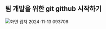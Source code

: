 ## 팀 개발을 위한 git github 시작하기

![화면 캡처 2024-11-13 093706](https://github.com/user-attachments/assets/5688e906-2bc8-4c87-af3a-de5fa71f3854)



<!--
**kimseongan/kimseongan** is a ✨ _special_ ✨ repository because its `README.md` (this file) appears on your GitHub profile.

Here are some ideas to get you started:
### :octocat: 안녕하세요? 둥이에요
- 🔭 I’m currently working on ...
- 🌱 I’m currently learning ...
- 👯 I’m looking to collaborate on ...
- 🤔 I’m looking for help with ...
- 💬 Ask me about ...
- 📫 How to reach me: ...
- 😄 Pronouns: ...
- ⚡ Fun fact: ...
-->
